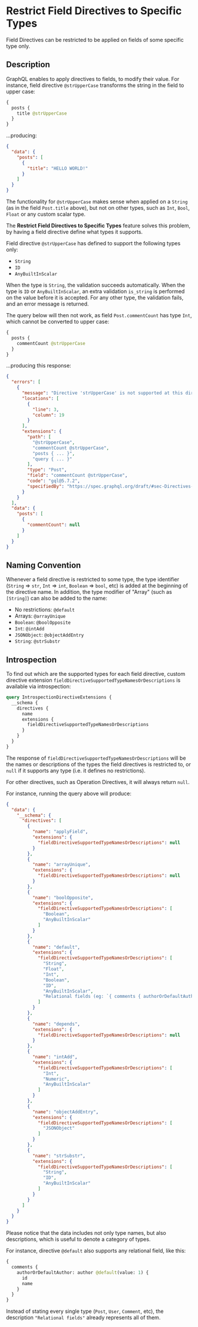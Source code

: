 # Restrict Field Directives to Specific Types

Field Directives can be restricted to be applied on fields of some specific type only.

## Description

GraphQL enables to apply directives to fields, to modify their value. For instance, field directive `@strUpperCase` transforms the string in the field to upper case:

```graphql
{
  posts {
    title @strUpperCase
  }
}
```

...producing:

```json
{
  "data": {
    "posts": [
      {
        "title": "HELLO WORLD!"
      }
    ]
  }
}
```

The functionality for `@strUpperCase` makes sense when applied on a `String` (as in the field `Post.title` above), but not on other types, such as `Int`, `Bool`, `Float` or any custom scalar type.

The **Restrict Field Directives to Specific Types** feature solves this problem, by having a field directive define what types it supports.

Field directive `@strUpperCase` has defined to support the following types only:

- `String`
- `ID`
- `AnyBuiltInScalar`

When the type is `String`, the validation succeeds automatically. When the type is `ID` or `AnyBuiltInScalar`, an extra validation `is_string` is performed on the value before it is accepted. For any other type, the validation fails, and an error message is returned.

The query below will then not work, as field `Post.commentCount` has type `Int`, which cannot be converted to upper case:

```graphql
{
  posts {
    commentCount @strUpperCase
  }
}
```

...producing this response:

```json
{
  "errors": [
    {
      "message": "Directive 'strUpperCase' is not supported at this directive location, or for this node in the GraphQL query",
      "locations": [
        {
          "line": 3,
          "column": 19
        }
      ],
      "extensions": {
        "path": [
          "@strUpperCase",
          "commentCount @strUpperCase",
          "posts { ... }",
          "query { ... }"
        ],
        "type": "Post",
        "field": "commentCount @strUpperCase",
        "code": "gql@5.7.2",
        "specifiedBy": "https://spec.graphql.org/draft/#sec-Directives-Are-In-Valid-Locations"
      }
    }
  ],
  "data": {
    "posts": [
      {
        "commentCount": null
      }
    ]
  }
}
```

## Naming Convention

Whenever a field directive is restricted to some type, the type identifier (`String` => `str`, `Int` => `int`, `Boolean` => `bool`, etc) is added at the beginning of the directive name. In addition, the type modifier of "Array" (such as `[String]`) can also be added to the name:

- No restrictions: `@default`
- Arrays: `@arrayUnique`
- `Boolean`: `@boolOpposite`
- `Int`: `@intAdd`
- `JSONObject`: `@objectAddEntry`
- `String`: `@strSubstr`

## Introspection

To find out which are the supported types for each field directive, custom directive extension `fieldDirectiveSupportedTypeNamesOrDescriptions` is available via introspection:

```graphql
query IntrospectionDirectiveExtensions {
  __schema {
    directives {
      name
      extensions {
        fieldDirectiveSupportedTypeNamesOrDescriptions
      }
    }
  }
}
```

The response of `fieldDirectiveSupportedTypeNamesOrDescriptions` will be the names or descriptions of the types the field directives is restricted to, or `null` if it supports any type (i.e. it defines no restrictions).

For other directives, such as Operation Directives, it will always return `null`.

For instance, running the query above will produce:

```json
{
  "data": {
    "__schema": {
      "directives": [
        {
          "name": "applyField",
          "extensions": {
            "fieldDirectiveSupportedTypeNamesOrDescriptions": null
          }
        },
        {
          "name": "arrayUnique",
          "extensions": {
            "fieldDirectiveSupportedTypeNamesOrDescriptions": null
          }
        },
        {
          "name": "boolOpposite",
          "extensions": {
            "fieldDirectiveSupportedTypeNamesOrDescriptions": [
              "Boolean",
              "AnyBuiltInScalar"
            ]
          }
        },
        {
          "name": "default",
          "extensions": {
            "fieldDirectiveSupportedTypeNamesOrDescriptions": [
              "String",
              "Float",
              "Int",
              "Boolean",
              "ID",
              "AnyBuiltInScalar",
              "Relational fields (eg: `{ comments { authorOrDefaultAuthor: author @default(value: 1) { id name } } }`)"
            ]
          }
        },
        {
          "name": "depends",
          "extensions": {
            "fieldDirectiveSupportedTypeNamesOrDescriptions": null
          }
        },
        {
          "name": "intAdd",
          "extensions": {
            "fieldDirectiveSupportedTypeNamesOrDescriptions": [
              "Int",
              "Numeric",
              "AnyBuiltInScalar"
            ]
          }
        },
        {
          "name": "objectAddEntry",
          "extensions": {
            "fieldDirectiveSupportedTypeNamesOrDescriptions": [
              "JSONObject"
            ]
          }
        },
        {
          "name": "strSubstr",
          "extensions": {
            "fieldDirectiveSupportedTypeNamesOrDescriptions": [
              "String",
              "ID",
              "AnyBuiltInScalar"
            ]
          }
        }
      ]
    }
  }
}
```

Please notice that the data includes not only type names, but also descriptions, which is useful to denote a category of types.

For instance, directive `@default` also supports any relational field, like this:

```graphql
{
  comments {
    authorOrDefaultAuthor: author @default(value: 1) {
      id
      name
    }
  }
}
```

Instead of stating every single type (`Post`, `User`, `Comment`, etc), the description `"Relational fields"` already represents all of them.
